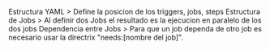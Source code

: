 Estructura YAML > Define la posicion de los triggers, jobs, steps
Estructura de Jobs > Al definir dos Jobs el resultado es la ejecucion en paralelo de los dos jobs
Dependencia entre Jobs > Para que un job dependa de otro job es necesario usar la directrix "needs:[nombre del job]".